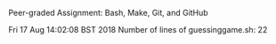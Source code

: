 Peer-graded Assignment: Bash, Make, Git, and GitHub

Fri 17 Aug 14:02:08 BST 2018
Number of lines of guessinggame.sh: 22
